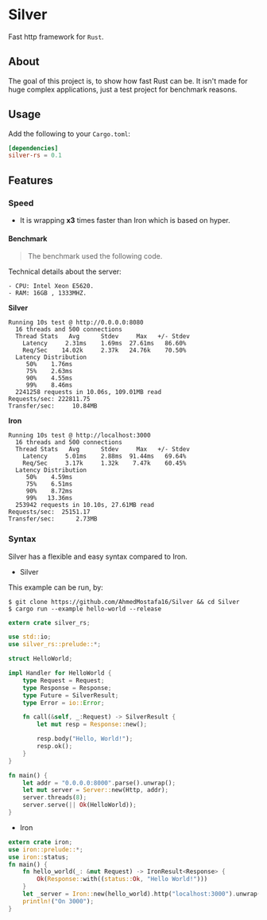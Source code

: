 # Silver
Fast http framework for `Rust`.

## About
The goal of this project is, to show how fast Rust can be. It isn't made for huge complex applications, just a test project for benchmark reasons.

## Usage
Add the following to your `Cargo.toml`:
```toml
[dependencies]
silver-rs = 0.1
```

## Features
### Speed
- It is wrapping **x3** times faster than Iron which is based on hyper.

#### Benchmark
> The benchmark used the following code.

Technical details about the server:

    - CPU: Intel Xeon E5620.
    - RAM: 16GB , 1333MHZ.

**Silver**
```
Running 10s test @ http://0.0.0.0:8080
  16 threads and 500 connections
  Thread Stats   Avg      Stdev     Max   +/- Stdev
    Latency     2.31ms    1.69ms  27.61ms   86.60%
    Req/Sec    14.02k     2.37k   24.76k    70.50%
  Latency Distribution
     50%    1.76ms
     75%    2.63ms
     90%    4.55ms
     99%    8.46ms
  2241258 requests in 10.06s, 109.01MB read
Requests/sec: 222811.75
Transfer/sec:     10.84MB

```

**Iron**
```
Running 10s test @ http://localhost:3000
  16 threads and 500 connections
  Thread Stats   Avg      Stdev     Max   +/- Stdev
    Latency     5.01ms    2.88ms  91.44ms   69.64%
    Req/Sec     3.17k     1.32k    7.47k    60.45%
  Latency Distribution
     50%    4.59ms
     75%    6.51ms
     90%    8.72ms
     99%   13.36ms
  253942 requests in 10.10s, 27.61MB read
Requests/sec:  25151.17
Transfer/sec:      2.73MB

```

### Syntax
Silver has a flexible and easy syntax compared to Iron.

- Silver

This example can be run, by:

```
$ git clone https://github.com/AhmedMostafa16/Silver && cd Silver
$ cargo run --example hello-world --release
```

```rust
extern crate silver_rs;

use std::io;
use silver_rs::prelude::*;

struct HelloWorld;

impl Handler for HelloWorld {
    type Request = Request;
    type Response = Response;
    type Future = SilverResult;
    type Error = io::Error;

    fn call(&self, _:Request) -> SilverResult {
        let mut resp = Response::new();

        resp.body("Hello, World!");
        resp.ok();
    }
}

fn main() {
    let addr = "0.0.0.0:8000".parse().unwrap();
    let mut server = Server::new(Http, addr);
    server.threads(8);
    server.serve(|| Ok(HelloWorld));
}

```

- Iron
```rust
extern crate iron;
use iron::prelude::*;
use iron::status;
fn main() {
    fn hello_world(_: &mut Request) -> IronResult<Response> {
        Ok(Response::with((status::Ok, "Hello World!")))
    }
    let _server = Iron::new(hello_world).http("localhost:3000").unwrap();
    println!("On 3000");
}
```
